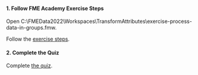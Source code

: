 <head><base target="_blank"> </head>

#### 1. Follow FME Academy Exercise Steps

Open C:\FMEData2022\Workspaces\TransformAttributes\exercise-process-data-in-groups.fmw.

Follow the [exercise steps](https://safe.my.trailhead.com/en/content/safe/modules/filter-data/exercise-process-data-in-groups?trail_id=fme-desktop-basic).

#### 2. Complete the Quiz

Complete [the quiz](https://safe.my.trailhead.com/en/content/safe/modules/filter-data/exercise-process-data-in-groups?trail_id=fme-desktop-basic#challenge).
